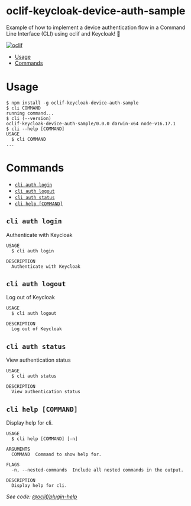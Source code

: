 <h1>oclif-keycloak-device-auth-sample</h1>

Example of how to implement a device authentication flow in a Command Line Interface (CLI) using oclif and Keycloak! 🚀

[![oclif](https://img.shields.io/badge/cli-oclif-brightgreen.svg)](https://oclif.io)

<!-- toc -->
* [Usage](#usage)
* [Commands](#commands)
<!-- tocstop -->
# Usage
<!-- usage -->
```sh-session
$ npm install -g oclif-keycloak-device-auth-sample
$ cli COMMAND
running command...
$ cli (--version)
oclif-keycloak-device-auth-sample/0.0.0 darwin-x64 node-v16.17.1
$ cli --help [COMMAND]
USAGE
  $ cli COMMAND
...
```
<!-- usagestop -->
# Commands
<!-- commands -->
* [`cli auth login`](#cli-auth-login)
* [`cli auth logout`](#cli-auth-logout)
* [`cli auth status`](#cli-auth-status)
* [`cli help [COMMAND]`](#cli-help-command)

## `cli auth login`

Authenticate with Keycloak

```
USAGE
  $ cli auth login

DESCRIPTION
  Authenticate with Keycloak
```

## `cli auth logout`

Log out of Keycloak

```
USAGE
  $ cli auth logout

DESCRIPTION
  Log out of Keycloak
```

## `cli auth status`

View authentication status

```
USAGE
  $ cli auth status

DESCRIPTION
  View authentication status
```

## `cli help [COMMAND]`

Display help for cli.

```
USAGE
  $ cli help [COMMAND] [-n]

ARGUMENTS
  COMMAND  Command to show help for.

FLAGS
  -n, --nested-commands  Include all nested commands in the output.

DESCRIPTION
  Display help for cli.
```

_See code: [@oclif/plugin-help](https://github.com/oclif/plugin-help/blob/v5.1.20/src/commands/help.ts)_
<!-- commandsstop -->
